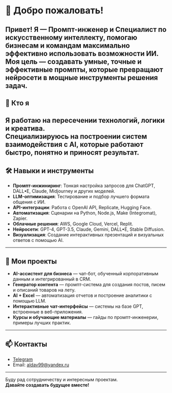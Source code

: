 # 👋 Добро пожаловать!
Привет! Я — **Промпт-инженер** и **Специалист по искусственному интеллекту**, помогаю бизнесам и командам максимально эффективно использовать возможности ИИ.  
Моя цель — создавать умные, точные и эффективные промпты, которые превращают нейросети в мощные инструменты решения задач.
---
## 🧠 Кто я
Я работаю на пересечении технологий, логики и креатива.  
Специализируюсь на построении систем взаимодействия с AI, которые работают быстро, понятно и приносят результат.
---
## 🛠️ Навыки и инструменты
- **Промпт-инжиниринг**: Тонкая настройка запросов для ChatGPT, DALL•E, Claude, Midjourney и других моделей.
- **LLM-оптимизация**: Тестирование и подбор лучшего формата общения с ИИ.
- **API-интеграции**: Работа с OpenAI API, Replicate, Hugging Face.
- **Автоматизация**: Сценарии на Python, Node.js, Make (Integromat), Zapier.
- **Облачные решения**: AWS, Google Cloud, Vercel, Replit.
- **Нейросети**: GPT-4, GPT-3.5, Claude, Gemini, DALL•E, Stable Diffusion.
- **Визуализация**: Создание интерактивных презентаций и визуальных ответов с помощью AI.
---
## 🚀 Мои проекты
- **AI-ассистент для бизнеса** — чат-бот, обученный корпоративным данным и интегрированный в CRM.
- **Генератор контента** — промпт-система для создания постов, писем и описаний товаров на лету.
- **AI + Excel** — автоматизация отчетов и построение аналитики с помощью LLM.
- **Интерактивные чат-интерфейсы** — системы на базе GPT, встроенные в веб-приложения.
- **Курсы и обучающие материалы** — гайды по промпт-инженерии, примеры лучших практик.
---
## 📫 Контакты
- [Telegram](https://t.me/username)  
- Email: aldav99@yandex.ru  
---
Буду рад сотрудничеству и интересным проектам.  
**Давайте создавать будущее вместе!**
